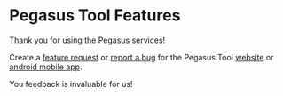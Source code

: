 # Pegasus Tool Features

Thank you for using the Pegasus services!

Create a [feature request](https://github.com/PegasusPool/pegasus-tool-features/issues/new?assignees=&labels=&template=feature_request.md&title=) or [report a bug](https://github.com/PegasusPool/pegasus-tool-features/issues/new?assignees=&labels=&template=bug_report.md&title=) for the Pegasus Tool [website](https://pegasuspool.info/) or [android mobile app](https://play.google.com/store/apps/details?id=com.pegasus.tool).

You feedback is invaluable for us!


